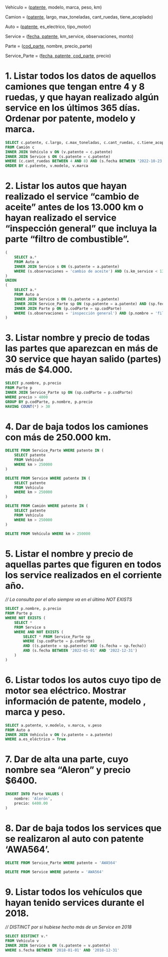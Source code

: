 Vehiculo = (<ins>patente</ins>, modelo, marca, peso, km)

Camion = (<ins>patente</ins>, largo, max_toneladas, cant_ruedas, tiene_acoplado)

Auto = (<ins>patente</ins>, es_electrico, tipo_motor)

Service = (<ins>fecha, patente</ins>, km_service, observaciones, monto)

Parte = (<ins>cod_parte</ins>, nombre, precio_parte)

Service_Parte = (<ins>fecha, patente, cod_parte</ins>, precio)

# 1. Listar todos los datos de aquellos camiones que tengan entre 4 y 8 ruedas, y que hayan realizado algún service en los últimos 365 días. Ordenar por patente, modelo y marca.

```sql
SELECT c.patente, c.largo, c.max_toneladas, c.cant_ruedas, c.tiene_acoplado, v.modelo, v.marca, v.peso, v.km
FROM Camión c
INNER JOIN Vehículo v ON (v.patente = c.patente)
INNER JOIN Service s ON (s.patente = c.patente)
WHERE (c.cant_ruedas BETWEEN 4 AND 8) AND (s.fecha BETWEEN '2022-10-23' AND '2021-10-23')
ORDER BY c.patente, v.modelo, v.marca
```

# 2. Listar los autos que hayan realizado el service “cambio de aceite” antes de los 13.000 km o hayan realizado el service “inspección general” que incluya la parte “filtro de combustible”.

```sql
(
    SELECT a.*
    FROM Auto a
    INNER JOIN Service s ON (s.patente = a.patente)
    WHERE (s.observaciones = 'cambio de aceite') AND (s.km_service < 13000)
)
UNION
(
    SELECT a.*
    FROM Auto a
    INNER JOIN Service s ON (s.patente = a.patente)
    INNER JOIN Service_Parte sp ON (sp.patente = a.patente) AND (sp.fecha = s.fecha)
    INNER JOIN Parte p ON (p.codParte = sp.codParte)
    WHERE (s.observaciones = 'inspección general') AND (p.nombre = 'filtro de combustible')
)
```

# 3. Listar nombre y precio de todas las partes que aparezcan en más de 30 service que hayan salido (partes) más de $4.000.

```sql
SELECT p.nombre, p.precio
FROM Parte p
INNER JOIN Service_Parte sp ON (sp.codParte = p.codParte)
WHERE precio > 4000
GROUP BY p.codParte, p.nombre, p.precio
HAVING COUNT(*) > 30
```

# 4. Dar de baja todos los camiones con más de 250.000 km.

```sql
DELETE FROM Service_Parte WHERE patente IN (
    SELECT patente
    FROM Vehículo
    WHERE km > 250000
)

DELETE FROM Service WHERE patente IN (
    SELECT patente
    FROM Vehículo
    WHERE km > 250000
)

DELETE FROM Camión WHERE patente IN (
    SELECT patente
    FROM Vehículo
    WHERE km > 250000
)

DELETE FROM Vehículo WHERE km > 250000
```

# 5. Listar el nombre y precio de aquellas partes que figuren en todos los service realizados en el corriente año.

*// La consulta por el año siempre va en el último NOT EXISTS*

```sql
SELECT p.nombre, p.precio
FROM Parte p
WHERE NOT EXISTS (
    SELECT *
    FROM Service s
    WHERE AND NOT EXISTS (
        SELECT * FROM Service_Parte sp
        WHERE (sp.codParte = p.codParte)
        AND ((s.patente = sp.patente) AND (s.fecha = sp.fecha))
        AND (s.fecha BETWEEN '2022-01-01' AND '2022-12-31') 
    )
)
```

# 6. Listar todos los autos cuyo tipo de motor sea eléctrico. Mostrar información de patente, modelo , marca y peso.

```sql
SELECT a.patente, v.modelo, v.marca, v.peso
FROM Auto a
INNER JOIN Vehículo v ON (v.patente = a.patente)
WHERE a.es_eléctrico = True
```

# 7. Dar de alta una parte, cuyo nombre sea “Aleron” y precio $6400.

```sql
INSERT INTO Parte VALUES (
    nombre: 'Alerón',
    precio: 6400.00
)
```

# 8. Dar de baja todos los services que se realizaron al auto con patente ‘AWA564’.

```sql
DELETE FROM Service_Parte WHERE patente = 'AWA564'

DELETE FROM Service WHERE patente = 'AWA564'
```

# 9. Listar todos los vehículos que hayan tenido services durante el 2018.
 
*// DISTINCT por si hubiese hecho más de un Service en 2018*

```sql
SELECT DISTINCT v.*
FROM Vehículo v
INNER JOIN Service s ON (s.patente = v.patente)
WHERE s.fecha BETWEEN '2018-01-01' AND '2018-12-31'
```